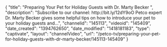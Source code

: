 {
    "title": "Preparing Your Pet for Holiday Guests with Dr. Marty Becker ",
    "description": "Subscribe to our channel: http:\/\/bit.ly\/12dY9oO Petco expert Dr. Marty Becker gives some helpful tips on how to introduce your pet to your holiday guests and...",
    "channelid": "145113",
    "videoid": "145409",
    "date_created": "1394762650",
    "date_modified": "1418181183",
    "type": "captivate",
    "layout": "channelVideo",
    "url": "\/petco-tv\/preparing-your-pet-for-holiday-guests-with-dr-marty-becker\/145113-145409"
}